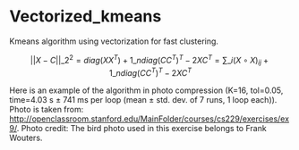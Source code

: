 # Vectorized_kmeans
Kmeans algorithm using vectorization for fast clustering.

$$||X - C||\_{2}^{2} = diag(XX^{T}) + 1\_{n}diag(CC^{T})^{T} - 2XC^{T} = \sum\_{i}(X \circ X)_{ij} + 1\_{n}diag(CC^{T})^{T} - 2XC^{T}$$

Here is an example of the algorithm in photo compression (K=16, tol=0.05, time=4.03 s ± 741 ms per loop (mean ± std. dev. of 7 runs, 1 loop each)). Photo is taken from: http://openclassroom.stanford.edu/MainFolder/courses/cs229/exercises/ex9/. Photo credit: The bird photo used in this exercise belongs to Frank Wouters.